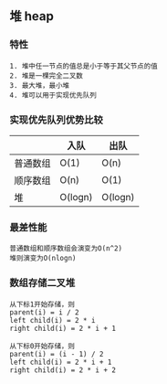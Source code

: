## 堆 heap

### 特性
    1. 堆中任一节点的值总是小于等于其父节点的值
    2. 堆是一棵完全二叉数
    3. 最大堆，最小堆
    4. 堆可以用于实现优先队列

### 实现优先队列优势比较
|   | 入队  | 出队  |
|---|---|---|
| 普通数组  | O(1) | O(n) |
| 顺序数组  | O(n) | O(1) |
| 堆  | O(logn) | O(logn) |

### 最差性能
    普通数组和顺序数组会演变为O(n^2)
    堆则演变为O(nlogn)

### 数组存储二叉堆
    从下标1开始存储，则
    parent(i) = i / 2
    left child(i) = 2 * i
    right child(i) = 2 * i + 1

    从下标0开始存储，则
    parent(i) = (i - 1) / 2
    left child(i) = 2 * i + 1
    right child(i) = 2 * i + 2